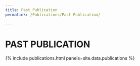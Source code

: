 ```yaml
---
title: Past Publication
permalink: /Publications/Past-Publication/

---
```

<h1>PAST PUBLICATION</h1>

{% include publications.html panels=site.data.publications %}
